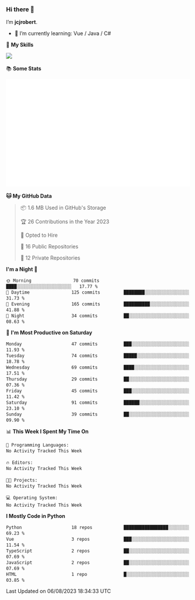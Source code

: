 ### Hi there 👋

I’m **jcjrobert**.

- 🌱 I’m currently learning: Vue / Java / C#

🌟 **My Skills**

![](https://img.shields.io/badge/-Python-3e74a2?style=flat-square&logo=Python&logoColor=fff)

📚 **Some Stats**

![](https://github.com/jcjrobert/github-stats/blob/master/generated/overview.svg)

<!--START_SECTION:waka-->
**🐱 My GitHub Data** 

> 📦 1.6 MB Used in GitHub's Storage 
 > 
> 🏆 26 Contributions in the Year 2023
 > 
> 💼 Opted to Hire
 > 
> 📜 16 Public Repositories 
 > 
> 🔑 12 Private Repositories 
 > 
**I'm a Night 🦉** 

```text
🌞 Morning                70 commits          ████░░░░░░░░░░░░░░░░░░░░░   17.77 % 
🌆 Daytime                125 commits         ████████░░░░░░░░░░░░░░░░░   31.73 % 
🌃 Evening                165 commits         ██████████░░░░░░░░░░░░░░░   41.88 % 
🌙 Night                  34 commits          ██░░░░░░░░░░░░░░░░░░░░░░░   08.63 % 
```
📅 **I'm Most Productive on Saturday** 

```text
Monday                   47 commits          ███░░░░░░░░░░░░░░░░░░░░░░   11.93 % 
Tuesday                  74 commits          █████░░░░░░░░░░░░░░░░░░░░   18.78 % 
Wednesday                69 commits          ████░░░░░░░░░░░░░░░░░░░░░   17.51 % 
Thursday                 29 commits          ██░░░░░░░░░░░░░░░░░░░░░░░   07.36 % 
Friday                   45 commits          ███░░░░░░░░░░░░░░░░░░░░░░   11.42 % 
Saturday                 91 commits          ██████░░░░░░░░░░░░░░░░░░░   23.10 % 
Sunday                   39 commits          ██░░░░░░░░░░░░░░░░░░░░░░░   09.90 % 
```


📊 **This Week I Spent My Time On** 

```text
💬 Programming Languages: 
No Activity Tracked This Week

🔥 Editors: 
No Activity Tracked This Week

🐱‍💻 Projects: 
No Activity Tracked This Week

💻 Operating System: 
No Activity Tracked This Week
```

**I Mostly Code in Python** 

```text
Python                   18 repos            █████████████████░░░░░░░░   69.23 % 
Vue                      3 repos             ███░░░░░░░░░░░░░░░░░░░░░░   11.54 % 
TypeScript               2 repos             ██░░░░░░░░░░░░░░░░░░░░░░░   07.69 % 
JavaScript               2 repos             ██░░░░░░░░░░░░░░░░░░░░░░░   07.69 % 
HTML                     1 repo              █░░░░░░░░░░░░░░░░░░░░░░░░   03.85 % 
```




 Last Updated on 06/08/2023 18:34:33 UTC
<!--END_SECTION:waka-->
